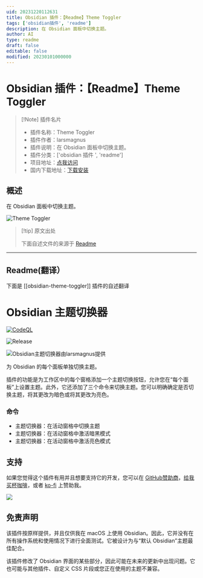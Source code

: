 ```yaml
---
uid: 20231220112631
title: Obsidian 插件：【Readme】Theme Toggler
tags: ['obsidian插件', 'readme']
description: 在 Obsidian 面板中切换主题。
author: AI
type: readme
draft: false
editable: false
modified: 20230101000000
---
```


# Obsidian 插件：【Readme】Theme Toggler

> [!Note] 插件名片
> - 插件名称：Theme Toggler
> - 插件作者：larsmagnus
> - 插件说明：在 Obsidian 面板中切换主题。
> - 插件分类：['obsidian 插件 ', 'readme']
> - 项目地址：[点我访问](https://github.com/larsmagnus/obsidian-theme-toggler)
> - 国内下载地址：[下载安装](https://pkmer.cn/products/plugin/pluginMarket/?obsidian-theme-toggler)

## 概述

在 Obsidian 面板中切换主题。

![Theme Toggler](https://cdn.pkmer.cn/covers/obsidian-theme-toggler.png!pkmer)

> [!tip] 原文出处
>
>下面自述文件的来源于 [Readme](https://ghproxy.net/https://raw.githubusercontent.com/larsmagnus/obsidian-theme-toggler/main/README.md)

---

## Readme(翻译）

下面是 [[obsidian-theme-toggler]] 插件的自述翻译

# Obsidian 主题切换器

[![CodeQL](https://github.com/larsmagnus/obsidian-theme-toggler/actions/workflows/codeql.yml/badge.svg)](https://github.com/larsmagnus/obsidian-theme-toggler/actions/workflows/codeql.yml)

![Release](https://github.com/larsmagnus/obsidian-theme-toggler/actions/workflows/release.yml/badge.svg)

![Obsidian主题切换器由larsmagnus提供](https://cdn.pkmer.cn/covers/obsidian-theme-toggler_1_2.png!pkmer)

为 Obsidian 的每个面板单独切换主题。

插件的功能是为工作区中的每个窗格添加一个主题切换按钮，允许您在“每个面板”上设置主题。此外，它还添加了三个命令来切换主题。您可以明确确定是否切换主题，将其更改为暗色或将其更改为亮色。

### 命令

- 主题切换器：在活动窗格中切换主题
- 主题切换器：在活动窗格中激活暗黑模式
- 主题切换器：在活动窗格中激活亮色模式

## 支持

如果您觉得这个插件有用并且想要支持它的开发，您可以在 [GitHub赞助商](https://github.com/sponsors/larsmagnus)，[给我买杯咖啡](https://buymeacoffee.com/larsmagnus)，或者 [ko-fi](https://ko-fi.com/larsmagnus) 上赞助我。

[![](https://img.shields.io/static/v1?label=Sponsor&message=%E2%9D%A4&logo=GitHub&color=%23fe8e86)](https://github.com/sponsors/larsmagnus)

## 免责声明

该插件按原样提供，并且仅供我在 macOS 上使用 Obsidian。因此，它并没有在所有操作系统和使用情况下进行全面测试。它被设计为与“默认 Obsidian”主题最佳配合。

该插件修改了 Obsidian 界面的某些部分，因此可能在未来的更新中出现问题。它也可能与其他插件、自定义 CSS 片段或您正在使用的主题不兼容。
